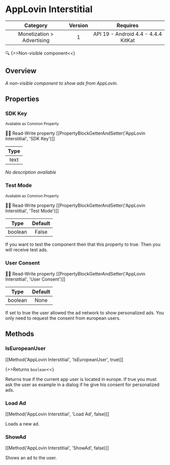 # AppLovin Interstitial

| Category | Version | Requires |
|:--------:|:-------:|:--------:|
|Monetization > Advertising|1|API 19 - Android 4.4 - 4.4.4 KitKat|

:mag: {>>Non-visible component<<}

## Overview

_A non-visible component to show ads from AppLovin._

## Properties

### SDK Key

<small>Available as Common Property</small>

:eyes::pencil: Read-Write property
[[PropertyBlockGetterAndSetter('AppLovin Interstitial', 'SDK Key')]]

| Type |
|:----:|
|text|

_No description available_

### Test Mode

<small>Available as Common Property</small>

:eyes::pencil: Read-Write property
[[PropertyBlockGetterAndSetter('AppLovin Interstitial', 'Test Mode')]]

| Type | Default |
|:----:|:-------:|
|boolean|False|

If you want to test the component then that this property to true. Then you will receive test ads.

### User Consent



:eyes::pencil: Read-Write property
[[PropertyBlockGetterAndSetter('AppLovin Interstitial', 'User Consent')]]

| Type | Default |
|:----:|:-------:|
|boolean|None|

If set to true the user allowed the ad network to show personalized ads. You only need to request the consent from european users.

## Methods

### IsEuropeanUser



[[Method('AppLovin Interstitial', 'IsEuropeanUser', true)]]

{>>Returns `boolean`<<}


Returns true if the current app user is located in europe. If true you must ask the user as example in a dialog if he give his consent for personalized ads.

### Load Ad



[[Method('AppLovin Interstitial', 'Load Ad', false)]]

Loads a new ad.

### ShowAd



[[Method('AppLovin Interstitial', 'ShowAd', false)]]

Shows an ad to the user.